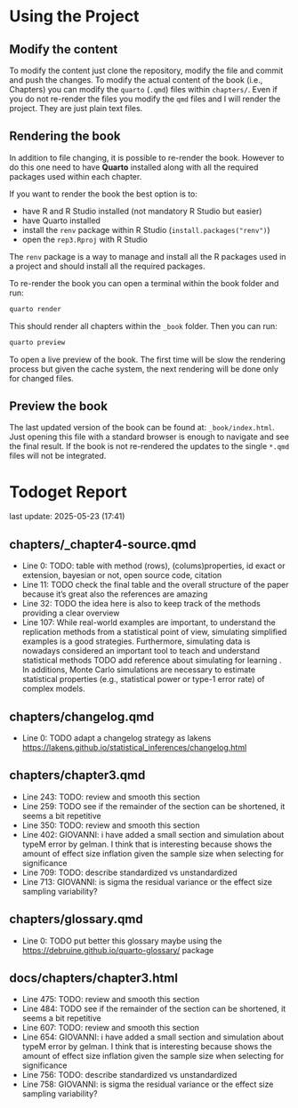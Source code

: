 
<!-- README.md is generated from README.Rmd. Please edit that file -->

# Using the Project

## Modify the content

To modify the content just clone the repository, modify the file and
commit and push the changes. To modify the actual content of the book
(i.e., Chapters) you can modify the `quarto` (`.qmd`) files within
`chapters/`. Even if you do not re-render the files you modify the `qmd`
files and I will render the project. They are just plain text files.

## Rendering the book

In addition to file changing, it is possible to re-render the book.
However to do this one need to have **Quarto** installed along with all
the required packages used within each chapter.

If you want to render the book the best option is to:

  - have R and R Studio installed (not mandatory R Studio but easier)
  - have Quarto installed
  - install the `renv` package within R Studio
    (`install.packages("renv")`)
  - open the `rep3.Rproj` with R Studio

The `renv` package is a way to manage and install all the R packages
used in a project and should install all the required packages.

To re-render the book you can open a terminal within the book folder and
run:

``` bash
quarto render
```

This should render all chapters within the `_book` folder. Then you can
run:

``` bash
quarto preview
```

To open a live preview of the book. The first time will be slow the
rendering process but given the cache system, the next rendering will be
done only for changed files.

## Preview the book

The last updated version of the book can be found at:
`_book/index.html`. Just opening this file with a standard browser is
enough to navigate and see the final result. If the book is not
re-rendered the updates to the single `*.qmd` files will not be
integrated.

# Todoget Report

last update: 2025-05-23 (17:41)

## chapters/\_chapter4-source.qmd

  - Line 0: TODO: table with method (rows), (colums)properties, id exact
    or extension, bayesian or not, open source code, citation
  - Line 11: TODO check the final table and the overall structure of the
    paper because it’s great also the references are amazing
  - Line 32: TODO the idea here is also to keep track of the methods
    providing a clear overview
  - Line 107: While real-world examples are important, to understand the
    replication methods from a statistical point of view, simulating
    simplified examples is a good strategies. Furthermore, simulating
    data is nowadays considered an important tool to teach and
    understand statistical methods TODO add reference about simulating
    for learning . In additions, Monte Carlo simulations are necessary
    to estimate statistical properties (e.g., statistical power or
    type-1 error rate) of complex models.

## chapters/changelog.qmd

  - Line 0: TODO adapt a changelog strategy as lakens
    <https://lakens.github.io/statistical_inferences/changelog.html>

## chapters/chapter3.qmd

  - Line 243: TODO: review and smooth this section
  - Line 259: TODO see if the remainder of the section can be shortened,
    it seems a bit repetitive
  - Line 350: TODO: review and smooth this section
  - Line 402: GIOVANNI: i have added a small section and simulation
    about typeM error by gelman. I think that is interesting because
    shows the amount of effect size inflation given the sample size when
    selecting for significance
  - Line 709: TODO: describe standardized vs unstandardized
  - Line 713: GIOVANNI: is sigma the residual variance or the effect
    size sampling variability?

## chapters/glossary.qmd

  - Line 0: TODO put better this glossary maybe using the
    <https://debruine.github.io/quarto-glossary/> package

## docs/chapters/chapter3.html

  - Line 475: TODO: review and smooth this section
  - Line 484: TODO see if the remainder of the section can be shortened,
    it seems a bit repetitive
  - Line 607: TODO: review and smooth this section
  - Line 654: GIOVANNI: i have added a small section and simulation
    about typeM error by gelman. I think that is interesting because
    shows the amount of effect size inflation given the sample size when
    selecting for significance
  - Line 756: TODO: describe standardized vs unstandardized
  - Line 758: GIOVANNI: is sigma the residual variance or the effect
    size sampling variability?
